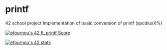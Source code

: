 # printf
42 school project
Implementation of basic conversion of printf (spcdiuxX%)

<a href="https://github.com/JaeSeoKim/badge42"><img src="https://badge42.vercel.app/api/v2/cl3uaey7l005409i8ff06egjg/project/2578395" alt="efournou's 42 ft_printf Score" /></a>

<a href="https://github.com/JaeSeoKim/badge42"><img src="https://badge42.vercel.app/api/v2/cl3uaey7l005409i8ff06egjg/stats?cursusId=21&coalitionId=undefined" alt="efournou's 42 stats" /></a>
